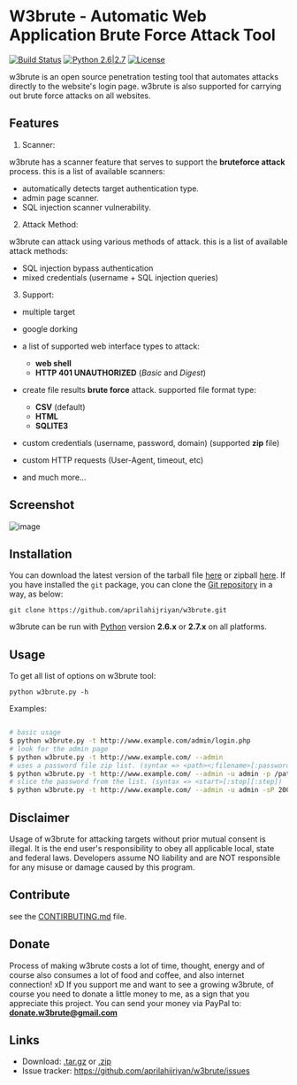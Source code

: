 # W3brute - Automatic Web Application Brute Force Attack Tool 

[![Build Status](https://travis-ci.com/aprilahijriyan/w3brute.svg?branch=master)](https://api.travis-ci.com/aprilahijriyan/w3brute) [![Python 2.6|2.7](https://img.shields.io/badge/python-2.6|2.7-yellow.svg)](https://www.python.org/downloads/) [![License](https://img.shields.io/badge/license-LGPLv3-green.svg)](https://raw.githubusercontent.com/aprilahijriyan/w3brute/master/LICENSE)

w3brute is an open source penetration testing tool that automates attacks directly to the website's login page. w3brute is also supported for carrying out brute force attacks on all websites.

Features
--------

1. Scanner:

w3brute has a scanner feature that serves to support the **bruteforce attack** process.
this is a list of available scanners:

* automatically detects target authentication type.
* admin page scanner.
* SQL injection scanner vulnerability.

2. Attack Method:

w3brute can attack using various methods of attack.
this is a list of available attack methods:

* SQL injection bypass authentication
* mixed credentials (username + SQL injection queries)

3. Support:

* multiple target
* google dorking
* a list of supported web interface types to attack:
   + **web shell**
   + **HTTP 401 UNAUTHORIZED** (*Basic* and *Digest*)

* create file results **brute force** attack. supported file format type: 
   + **CSV** (default)
   + **HTML**
   + **SQLITE3**

* custom credentials (username, password, domain) (supported **zip** file) 
* custom HTTP requests (User-Agent, timeout, etc)
* and much more...


Screenshot
----------

![image](https://github.com/aprilahijriyan/w3brute/blob/master/screenshot.jpg)


Installation
------------

You can download the latest version of the tarball file [here](https://github.com/aprilahijriyan/w3brute/tarball/master) or zipball [here](https://github.com/aprilahijriyan/w3brute/zipball/master).
If you have installed the `git` package, you can clone the [Git repository](https://github.com/aprilahijriyan/w3brute) in a way, as below: 

    git clone https://github.com/aprilahijriyan/w3brute.git

w3brute can be run with [Python](https://www.python.org/downloads/) version __2.6.x__ or __2.7.x__ on all platforms.


Usage
-----

To get all list of options on w3brute tool:

    python w3brute.py -h

Examples:

```bash

# basic usage
$ python w3brute.py -t http://www.example.com/admin/login.php
# look for the admin page
$ python w3brute.py -t http://www.example.com/ --admin
# uses a password file zip list. (syntax => <path><;filename>[:password])
$ python w3brute.py -t http://www.example.com/ --admin -u admin -p /path/to/file.zip;filename.txt # (if the file is encrypted: /path/to/file.zip;filename.txt:password)
# slice the password from the list. (syntax => <start>[:stop][:step])
$ python w3brute.py -t http://www.example.com/ --admin -u admin -sP 20000

```

Disclaimer
----------

Usage of w3brute for attacking targets without prior mutual consent is illegal. 
It is the end user's responsibility to obey all applicable local, state and federal laws. 
Developers assume NO liability and are NOT responsible for any misuse or damage caused by this program.


Contribute
----------

see the [CONTIRBUTING.md](https://github.com/aprilahijriyan/w3brute/blob/master/doc/CONTRIBUTING.md) file.


Donate
------

Process of making w3brute costs a lot of time, thought, energy and of course also consumes a lot of food and coffee, and also internet connection! xD
If you support me and want to see a growing w3brute, of course you need to donate a little money to me, as a sign that you appreciate this project. 
You can send your money via PayPal to: **donate.w3brute@gmail.com**


Links
-----

* Download: [.tar.gz](https://github.com/aprilahijriyan/w3brute/tarball/master) or [.zip](https://github.com/aprilahijriyan/w3brute/zipball/master)
* Issue tracker: https://github.com/aprilahijriyan/w3brute/issues

